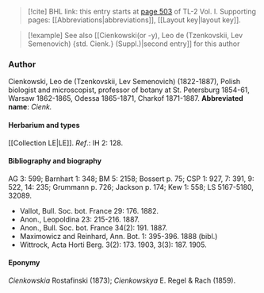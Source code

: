 > [!cite] BHL link: this entry starts at [page 503](https://www.biodiversitylibrary.org/page/33120634) of TL-2 Vol. I.
> Supporting pages: [[Abbreviations|abbreviations]], [[Layout key|layout key]].

> [!example] See also [[Cienkowski(or -y), Leo de (Tzenkovskii, Lev Semenovich) {std. Cienk.} (Suppl.)|second entry]] for this author

### Author

Cienkowski, Leo de (Tzenkovskii, Lev Semenovich) (1822-1887), Polish biologist and microscopist, professor of botany at St. Petersburg 1854-61, Warsaw 1862-1865, Odessa 1865-1871, Charkof 1871-1887. 
**Abbreviated name**: *Cienk.*

#### Herbarium and types

[[Collection LE|LE]].
*Ref*.: IH 2: 128.

#### Bibliography and biography

AG 3: 599; Barnhart 1: 348; BM 5: 2158; Bossert p. 75; CSP 1: 927, 7: 391, 9: 522, 14: 235; Grummann p. 726; Jackson p. 174; Kew 1: 558; LS 5167-5180, 32089.
- Vallot, Bull. Soc. bot. France 29: 176. 1882.
- Anon., Leopoldina 23: 215-216. 1887.
- Anon., Bull. Soc. bot. France 34(2): 191. 1887.
- Maximowicz and Reinhard, Ann. Bot. 1: 395-396. 1888 (bibl.)
- Wittrock, Acta Horti Berg. 3(2): 173. 1903, 3(3): 187. 1905.

#### Eponymy

*Cienkowskia* Rostafinski (1873); *Cienkowskya* E. Regel & Rach (1859).

